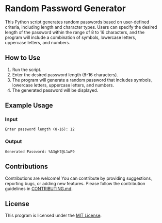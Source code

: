 # Random Password Generator

This Python script generates random passwords based on user-defined criteria, including length and character types. Users can specify the desired length of the password within the range of 8 to 16 characters, and the program will include a combination of symbols, lowercase letters, uppercase letters, and numbers.

## How to Use

1. Run the script.
2. Enter the desired password length (8-16 characters).
3. The program will generate a random password that includes symbols, lowercase letters, uppercase letters, and numbers.
4. The generated password will be displayed.

## Example Usage

### Input
```
Enter password length (8-16): 12
```

### Output
```
Generated Password: %A3gH7@L1wF9
```

## Contributions
Contributions are welcome! You can contribute by providing suggestions, reporting bugs, or adding new features. Please follow the contribution guidelines in [CONTRIBUTING.md](CONTRIBUTING.md).

## License
This program is licensed under the [MIT License](LICENSE).